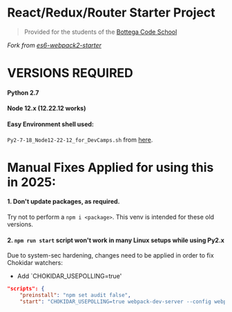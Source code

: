 # React/Redux/Router Starter Project

> Provided for the students of the [Bottega Code School](https://bottega.tech/)

*Fork from [es6-webpack2-starter](https://github.com/micooz/es6-webpack2-starter)*

# VERSIONS REQUIRED
#### Python 2.7
#### Node 12.x (12.22.12 works)

#### Easy Environment shell used:
`Py2-7-18_Node12-22-12_for_DevCamps.sh` from [here](https://github.com/alexandrglm/easyenv/tree/7b5d9a1e2ac1f7d36efd2be5f3c32d7d7498129f/Old-React-for_DevCamp-Courses).

# Manual Fixes Applied for using this in 2025:

#### 1. Don't update packages, as required.
Try not to perform a `npm i <package>`. This venv is intended for these old versions.

#### 2. `npm run start` script won't work in many Linux setups while using Py2.x

Due to system-sec hardening, changes need to be applied in order to fix Chokidar watchers:
- Add `CHOKIDAR_USEPOLLING=true' 

```json
"scripts": {
    "preinstall": "npm set audit false",
    "start": "CHOKIDAR_USEPOLLING=true webpack-dev-server --config webpack/dev.config.js --watch",
```
